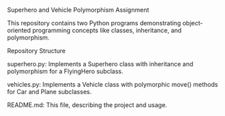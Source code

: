Superhero and Vehicle Polymorphism Assignment

This repository contains two Python programs demonstrating object-oriented programming concepts like classes, inheritance, and polymorphism.

Repository Structure





superhero.py: Implements a Superhero class with inheritance and polymorphism for a FlyingHero subclass.



vehicles.py: Implements a Vehicle class with polymorphic move() methods for Car and Plane subclasses.



README.md: This file, describing the project and usage.
